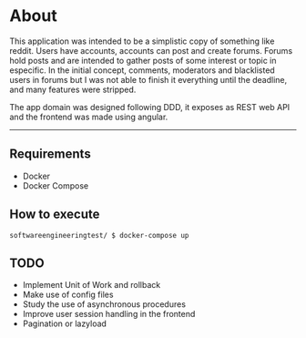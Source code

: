 # About
This application was intended to be a simplistic copy of something like reddit. Users have accounts, accounts can post and create forums. Forums hold posts and are intended to gather posts of some interest or topic in especific. In the initial concept, comments, moderators and blacklisted users in forums but I was not able to finish it everything until the deadline, and many features were stripped. 

The app domain was designed following DDD, it exposes as REST web API and the frontend was made using angular.

----

## Requirements
* Docker
* Docker Compose

## How to execute
```
softwareengineeringtest/ $ docker-compose up
```

## TODO
* Implement Unit of Work and rollback
* Make use of config files
* Study the use of asynchronous procedures
* Improve user session handling in the frontend
* Pagination or lazyload